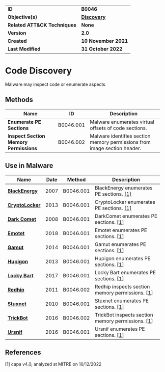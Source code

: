<table>
<tr>
<td><b>ID</b></td>
<td><b>B0046</b></td>
</tr>
<tr>
<td><b>Objective(s)</b></td>
<td><b><a href="../discovery">Discovery</a></b></td>
</tr>
<tr>
<td><b>Related ATT&CK Techniques</b></td>
<td><b>None</b></td>
</tr>
<tr>
<td><b>Version</b></td>
<td><b>2.0</b></td>
</tr>
<tr>
<td><b>Created</b></td>
<td><b>10 November 2021</b></td>
</tr>
<tr>
<td><b>Last Modified</b></td>
<td><b>31 October 2022</b></td>
</tr>
</table>


# Code Discovery

Malware may inspect code or enumerate aspects.

## Methods

|Name|ID|Description|
|---|---|---|
|**Enumerate PE Sections**|B0046.001|Malware enumerates virtual offsets of code sections.|
|**Inspect Section Memory Permissions**|B0046.002|Malware identifies section memory permissions from image section header.|

## Use in Malware

|Name|Date|Method|Description|
|---|---|---|---|
|[**BlackEnergy**](../xample-malware/blackenergy.md)|2007|B0046.001|BlackEnergy enumerates PE sections. [[1]](#1)|
|[**CryptoLocker**](../xample-malware/cryptolocker.md)|2013|B0046.001|CryptoLocker enumerates PE sections. [[1]](#1)|
|[**Dark Comet**](../xample-malware/dark-comet.md)|2008|B0046.001|DarkComet enumerates PE sections. [[1]](#1)|
|[**Emotet**](../xample-malware/emotet.md)|2018|B0046.001|Emotet enumerates PE sections. [[1]](#1)|
|[**Gamut**](../xample-malware/gamut.md)|2014|B0046.001|Gamut enumerates PE sections. [[1]](#1)|
|[**Hupigon**](../xample-malware/hupigon.md)|2013|B0046.001|Hupigon enumerates PE sections. [[1]](#1)|
|[**Locky Bart**](../xample-malware/locky-bart.md)|2017|B0046.001|Locky Bart enumerates PE sections. [[1]](#1)|
|[**Redhip**](../xample-malware/rebhip.md)|2011|B0046.002|Redhip inspects section memory permissions. [[1]](#1)|
|[**Stuxnet**](../xample-malware/stuxnet.md)|2010|B0046.001|Stuxnet enumerates PE sections. [[1]](#1)|
|[**TrickBot**](../xample-malware/trickbot.md)|2016|B0046.002|TrickBot inspects section memory permissions. [[1]](#1)|
|[**Ursnif**](../xample-malware/ursnif.md)|2016|B0046.001|Ursnif enumerates PE sections. [[1]](#1)|

## References

<a name="1">[1]</a> capa v4.0, analyzed at MITRE on 10/12/2022

